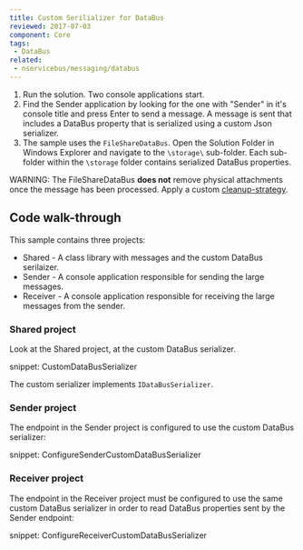 ```yaml
---
title: Custom Serilializer for DataBus
reviewed: 2017-07-03
component: Core
tags:
 - DataBus
related:
 - nservicebus/messaging/databus
---
```


1. Run the solution. Two console applications start.
2. Find the Sender application by looking for the one with "Sender" in it's console title and press Enter to send a message. A message is sent that includes a DataBus property that is serialized using a custom Json serializer.
3. The sample uses the `FileShareDataBus`. Open the Solution Folder in Windows Explorer and navigate to the `\storage\` sub-folder. Each sub-folder within the `\storage` folder contains serialized DataBus properties. 

WARNING: The FileShareDataBus **does not** remove physical attachments once the message has been processed. Apply a custom [cleanup-strategy](/nservicebus/messaging/databus/file-share.md#cleanup-strategy).

## Code walk-through

This sample contains three projects:

 * Shared - A class library with messages and the custom DataBus serilaizer.
 * Sender - A console application responsible for sending the large messages.
 * Receiver - A console application responsible for receiving the large messages from the sender.


### Shared project

Look at the Shared project, at the custom DataBus serializer.

snippet: CustomDataBusSerializer

The custom serializer implements `IDataBusSerializer`. 


### Sender project

The endpoint in the Sender project is configured to use the custom DataBus serializer:

snippet: ConfigureSenderCustomDataBusSerializer


### Receiver project

The endpoint in the Receiver project must be configured to use the same custom DataBus serializer in order to read DataBus properties sent by the Sender endpoint:

snippet: ConfigureReceiverCustomDataBusSerializer

